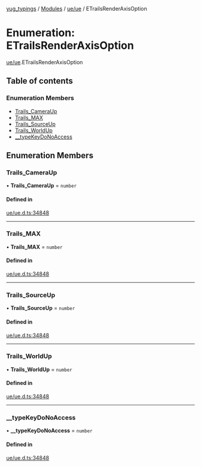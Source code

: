 [yug_typings](../README.md) / [Modules](../modules.md) / [ue/ue](../modules/ue_ue.md) / ETrailsRenderAxisOption

# Enumeration: ETrailsRenderAxisOption

[ue/ue](../modules/ue_ue.md).ETrailsRenderAxisOption

## Table of contents

### Enumeration Members

- [Trails\_CameraUp](ue_ue.ETrailsRenderAxisOption.md#trails_cameraup)
- [Trails\_MAX](ue_ue.ETrailsRenderAxisOption.md#trails_max)
- [Trails\_SourceUp](ue_ue.ETrailsRenderAxisOption.md#trails_sourceup)
- [Trails\_WorldUp](ue_ue.ETrailsRenderAxisOption.md#trails_worldup)
- [\_\_typeKeyDoNoAccess](ue_ue.ETrailsRenderAxisOption.md#__typekeydonoaccess)

## Enumeration Members

### Trails\_CameraUp

• **Trails\_CameraUp** = `number`

#### Defined in

[ue/ue.d.ts:34848](https://github.com/YugMetaverse/yug_typings/blob/b7d9b19/ue/ue.d.ts#L34848)

___

### Trails\_MAX

• **Trails\_MAX** = `number`

#### Defined in

[ue/ue.d.ts:34848](https://github.com/YugMetaverse/yug_typings/blob/b7d9b19/ue/ue.d.ts#L34848)

___

### Trails\_SourceUp

• **Trails\_SourceUp** = `number`

#### Defined in

[ue/ue.d.ts:34848](https://github.com/YugMetaverse/yug_typings/blob/b7d9b19/ue/ue.d.ts#L34848)

___

### Trails\_WorldUp

• **Trails\_WorldUp** = `number`

#### Defined in

[ue/ue.d.ts:34848](https://github.com/YugMetaverse/yug_typings/blob/b7d9b19/ue/ue.d.ts#L34848)

___

### \_\_typeKeyDoNoAccess

• **\_\_typeKeyDoNoAccess** = `number`

#### Defined in

[ue/ue.d.ts:34848](https://github.com/YugMetaverse/yug_typings/blob/b7d9b19/ue/ue.d.ts#L34848)
